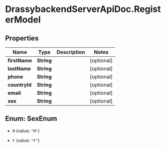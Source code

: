 # DrassybackendServerApiDoc.RegisterModel

## Properties

Name | Type | Description | Notes
------------ | ------------- | ------------- | -------------
**firstName** | **String** |  | [optional] 
**lastName** | **String** |  | [optional] 
**phone** | **String** |  | [optional] 
**countryId** | **String** |  | [optional] 
**email** | **String** |  | [optional] 
**sex** | **String** |  | [optional] 



## Enum: SexEnum


* `M` (value: `"M"`)

* `F` (value: `"F"`)




